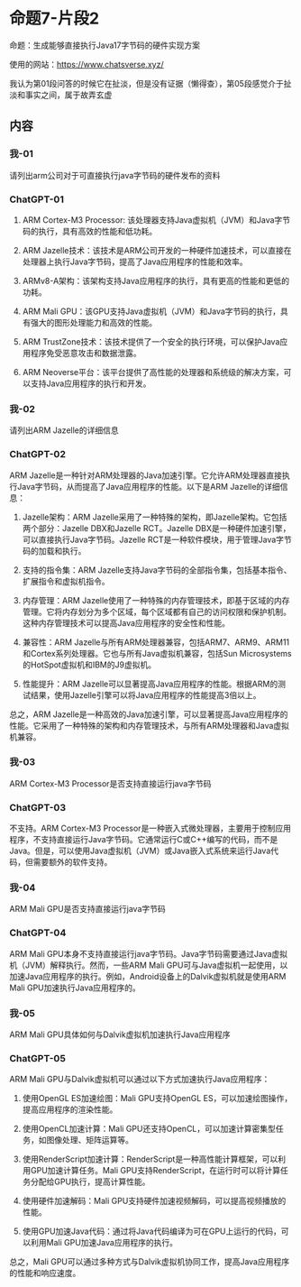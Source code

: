 # 命题7-片段2

命题：生成能够直接执行Java17字节码的硬件实现方案

使用的网站：<https://www.chatsverse.xyz/>

我认为第01段问答的时候它在扯淡，但是没有证据（懒得查），第05段感觉介于扯淡和事实之间，属于故弄玄虚

## 内容

### 我-01

请列出arm公司对于可直接执行java字节码的硬件发布的资料

### ChatGPT-01

1. ARM Cortex-M3 Processor: 该处理器支持Java虚拟机（JVM）和Java字节码的执行，具有高效的性能和低功耗。

2. ARM Jazelle技术：该技术是ARM公司开发的一种硬件加速技术，可以直接在处理器上执行Java字节码，提高了Java应用程序的性能和效率。

3. ARMv8-A架构：该架构支持Java应用程序的执行，具有更高的性能和更低的功耗。

4. ARM Mali GPU：该GPU支持Java虚拟机（JVM）和Java字节码的执行，具有强大的图形处理能力和高效的性能。

5. ARM TrustZone技术：该技术提供了一个安全的执行环境，可以保护Java应用程序免受恶意攻击和数据泄露。

6. ARM Neoverse平台：该平台提供了高性能的处理器和系统级的解决方案，可以支持Java应用程序的执行和开发。

### 我-02

请列出ARM Jazelle的详细信息

### ChatGPT-02

ARM Jazelle是一种针对ARM处理器的Java加速引擎。它允许ARM处理器直接执行Java字节码，从而提高了Java应用程序的性能。以下是ARM Jazelle的详细信息：

1. Jazelle架构：ARM Jazelle采用了一种特殊的架构，即Jazelle架构。它包括两个部分：Jazelle DBX和Jazelle RCT。Jazelle DBX是一种硬件加速引擎，可以直接执行Java字节码。Jazelle RCT是一种软件模块，用于管理Java字节码的加载和执行。

2. 支持的指令集：ARM Jazelle支持Java字节码的全部指令集，包括基本指令、扩展指令和虚拟机指令。

3. 内存管理：ARM Jazelle使用了一种特殊的内存管理技术，即基于区域的内存管理。它将内存划分为多个区域，每个区域都有自己的访问权限和保护机制。这种内存管理技术可以提高Java应用程序的安全性和性能。

4. 兼容性：ARM Jazelle与所有ARM处理器兼容，包括ARM7、ARM9、ARM11和Cortex系列处理器。它也与所有Java虚拟机兼容，包括Sun Microsystems的HotSpot虚拟机和IBM的J9虚拟机。

5. 性能提升：ARM Jazelle可以显著提高Java应用程序的性能。根据ARM的测试结果，使用Jazelle引擎可以将Java应用程序的性能提高3倍以上。

总之，ARM Jazelle是一种高效的Java加速引擎，可以显著提高Java应用程序的性能。它采用了一种特殊的架构和内存管理技术，与所有ARM处理器和Java虚拟机兼容。

### 我-03

ARM Cortex-M3 Processor是否支持直接运行java字节码

### ChatGPT-03

不支持。ARM Cortex-M3 Processor是一种嵌入式微处理器，主要用于控制应用程序，不支持直接运行Java字节码。它通常运行C或C++编写的代码，而不是Java。但是，可以使用Java虚拟机（JVM）或Java嵌入式系统来运行Java代码，但需要额外的软件支持。

### 我-04

ARM Mali GPU是否支持直接运行java字节码

### ChatGPT-04

ARM Mali GPU本身不支持直接运行java字节码。Java字节码需要通过Java虚拟机（JVM）解释执行。然而，一些ARM Mali GPU可与Java虚拟机一起使用，以加速Java应用程序的执行。例如，Android设备上的Dalvik虚拟机就是使用ARM Mali GPU加速执行Java应用程序的。

### 我-05

ARM Mali GPU具体如何与Dalvik虚拟机加速执行Java应用程序

### ChatGPT-05

ARM Mali GPU与Dalvik虚拟机可以通过以下方式加速执行Java应用程序：

1. 使用OpenGL ES加速绘图：Mali GPU支持OpenGL ES，可以加速绘图操作，提高应用程序的渲染性能。

2. 使用OpenCL加速计算：Mali GPU还支持OpenCL，可以加速计算密集型任务，如图像处理、矩阵运算等。

3. 使用RenderScript加速计算：RenderScript是一种高性能计算框架，可以利用GPU加速计算任务。Mali GPU支持RenderScript，在运行时可以将计算任务分配给GPU执行，提高计算性能。

4. 使用硬件加速解码：Mali GPU支持硬件加速视频解码，可以提高视频播放的性能。

5. 使用GPU加速Java代码：通过将Java代码编译为可在GPU上运行的代码，可以利用Mali GPU加速Java应用程序的执行。

总之，Mali GPU可以通过多种方式与Dalvik虚拟机协同工作，提高Java应用程序的性能和响应速度。
